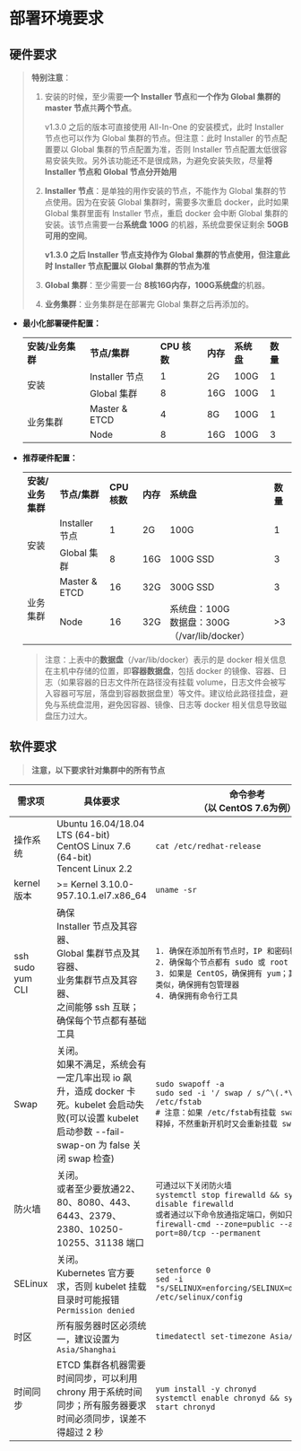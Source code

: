 #  部署环境要求

## 硬件要求

> **特别注意**：
>
> 1. 安装的时候，至少需要**一个 Installer 节点**和**一个作为 Global 集群的 master 节点**共**两个节点**。
>
>    v1.3.0 之后的版本可直接使用 All-In-One 的安装模式，此时 Installer 节点也可以作为 Global 集群的节点。但注意：此时 Installer 的节点配置要以 Global 集群的节点配置为准，否则 Installer 节点配置太低很容易安装失败。另外该功能还不是很成熟，为避免安装失败，尽量**将 Installer 节点和 Global 节点分开始用**
>
> 2. **Installer 节点**：是单独的用作安装的节点，不能作为 Global 集群的节点使用。因为在安装 Global 集群时，需要多次重启 docker，此时如果 Global 集群里面有 Installer 节点，重启 docker 会中断 Global 集群的安装。该节点需要一台**系统盘 100G** 的机器，系统盘要保证剩余 **50GB 可用的空间**。
>
>    **v1.3.0 之后 Installer 节点支持作为 Global 集群的节点使用，但注意此时 Installer 节点配置以 Global 集群的节点为准**
>
> 3. **Global 集群**：至少需要一台 **8核16G内存，100G系统盘**的机器。
>
> 4. **业务集群**：业务集群是在部署完 Global 集群之后再添加的。


* **最小化部署硬件配置：**

    <table>
        <tr>
            <td><strong>安装/业务集群</strong></td>
            <td><strong>节点/集群 </td>
            <td><strong>CPU 核数 </td>
            <td><strong>内存</td>
            <td><strong>系统盘</td>
            <td><strong>数量</td>
        </tr>
        <tr>
            <td rowspan="2">安装</td>
            <td>Installer 节点</td>
            <td>1</td>
            <td>2G</td>
            <td>100G</td>
            <td>1</td>
        </tr>
        <tr>
            <td>Global 集群</td>
            <td>8</td>
            <td>16G</td>
            <td>100G</td>
            <td>1</td>
        </tr>
        <tr>
            <td rowspan="2">业务集群</td>
            <td>Master & ETCD</td>
            <td>4</td>
            <td>8G</td>
            <td>100G</td>
            <td>1</td>
        </tr>
        <tr>
            <td>Node</td>
            <td>8</td>
            <td>16G</td>
            <td>100G</td>
            <td>3</td>
        </tr>
    </table>



* **推荐硬件配置：**

    <table>
        <tr>
            <td><strong>安装/业务集群</strong></td>
            <td><strong>节点/集群 </td>
            <td><strong>CPU 核数 </td>
            <td><strong>内存</td>
            <td><strong>系统盘</td>
            <td><strong>数量</td>
        </tr>
        <tr>
            <td rowspan="2">安装</td>
            <td>Installer 节点</td>
            <td>1</td>
            <td>2G</td>
            <td>100G</td>
            <td>1</td>
        </tr>
        <tr>
            <td>Global 集群</td>
            <td>8</td>
            <td>16G</td>
            <td>100G SSD</td>
            <td>3</td>
        </tr>
        <tr>
            <td rowspan="2">业务集群</td>
            <td>Master & ETCD</td>
            <td>16</td>
            <td>32G</td>
            <td>300G SSD</td>
            <td>3</td>
        </tr>
        <tr>
            <td>Node</td>
            <td>16</td>
            <td>32G</td>
            <td>系统盘：100G<br>数据盘：300G （/var/lib/docker） </td>
            <td>>3</td>
        </tr>
    </table>
    
    > 注意：上表中的**数据盘**（/var/lib/docker）表示的是 docker 相关信息在主机中存储的位置，即**容器数据盘**，包括 docker 的镜像、容器、日志（如果容器的日志文件所在路径没有挂载 volume，日志文件会被写入容器可写层，落盘到容器数据盘里）等文件。建议给此路径挂盘，避免与系统盘混用，避免因容器、镜像、日志等 docker 相关信息导致磁盘压力过大。

## 软件要求

> **注意，以下要求针对集群中的所有节点**

| 需求项                          | 具体要求                                                     | 命令参考<br>（以 CentOS 7.6为例）                            |
| ------------------------------- | ------------------------------------------------------------ | ------------------------------------------------------------ |
| 操作系统                        | Ubuntu 16.04/18.04 LTS (64-bit) <br>CentOS Linux 7.6 (64-bit)<br>Tencent Linux 2.2 | `cat /etc/redhat-release`                                    |
| kernel 版本                     | >= Kernel 3.10.0-957.10.1.el7.x86_64                         | `uname -sr`                                                  |
| ssh<br />sudo<br />yum<br />CLI | 确保<br> Installer 节点及其容器、<br>Global 集群节点及其容器、<br>业务集群节点及其容器、<br>之间能够 ssh 互联；<br />确保每个节点都有基础工具 | `1. 确保在添加所有节点时，IP 和密码输入正确。`<br/>`2. 确保每个节点都有 sudo 或 root 权限`<br />`3. 如果是 CentOS，确保拥有 yum；其他操作系统类似，确保拥有包管理器`<br />`4. 确保拥有命令行工具` |
| Swap                            | 关闭。<br />如果不满足，系统会有一定几率出现 io 飙升，造成 docker 卡死。kubelet 会启动失败(可以设置 kubelet 启动参数 --fail-swap-on 为 false 关闭 swap 检查) | `sudo swapoff -a`<br/>`sudo sed -i '/ swap / s/^\(.*\)$/#\1/g' /etc/fstab`<br/>`# 注意：如果 /etc/fstab有挂载 swap，必须要注释掉，不然重新开机时又会重新挂载 swap` |
| 防火墙                          | 关闭。<br />或者至少要放通22、80、8080、443、6443、2379、2380、10250-10255、31138 端口 | `可通过以下关闭防火墙`<br />`systemctl stop firewalld && systemctl disable firewalld`<br />`或者通过以下命令放通指定端口，例如只放通80端口`<br />`firewall-cmd --zone=public --add-port=80/tcp --permanent` |
| SELinux                         | 关闭。<br />Kubernetes 官方要求，否则 kubelet 挂载目录时可能报错 `Permission denied` | `setenforce 0` <br/>`sed -i "s/SELINUX=enforcing/SELINUX=disabled/g" /etc/selinux/config` |
| 时区                            | 所有服务器时区必须统一，建议设置为 `Asia/Shanghai`           | `timedatectl set-timezone Asia/Shanghai`                     |
| 时间同步                        | ETCD 集群各机器需要时间同步，可以利用 chrony 用于系统时间同步；所有服务器要求时间必须同步，误差不得超过 2 秒 | `yum install -y chronyd` <br/>`systemctl enable chronyd && systemctl start chronyd` |